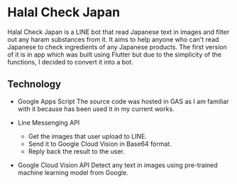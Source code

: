 # Halal Check Japan
Halal Check Japan is a LINE bot that read Japanese text in images and filter out any haram substances from it. 
It aims to help anyone who can't read Japanese to check ingredients of any Japanese products.
The first version of it is in app which was built using Flutter but due to the simplicity of the functions, I decided to convert it into a bot.

## Technology
- Google Apps Script
The source code was hosted in GAS as I am familiar with it because has been used it in my current works.

- Line Messenging API
  - Get the images that user upload to LINE.
  - Send it to Google Cloud Vision in Base64 format.
  - Reply back the result to the user.

- Google Cloud Vision API
Detect any text in images using pre-trained machine learning model from Google.
